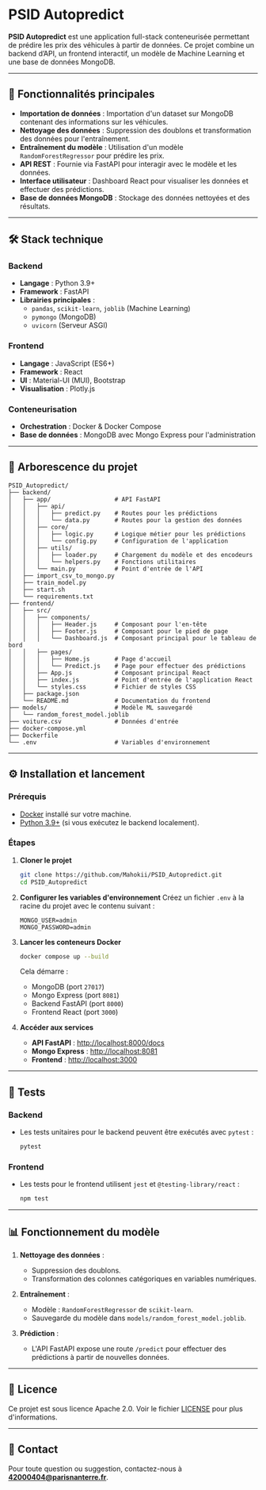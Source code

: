 # PSID Autopredict

**PSID Autopredict** est une application full-stack conteneurisée permettant de prédire les prix des véhicules à partir de données. Ce projet combine un backend d’API, un frontend interactif, un modèle de Machine Learning et une base de données MongoDB.

---

## 🚀 Fonctionnalités principales

- **Importation de données** : Importation d'un dataset sur MongoDB contenant des informations sur les véhicules.
- **Nettoyage des données** : Suppression des doublons et transformation des données pour l'entraînement.
- **Entraînement du modèle** : Utilisation d'un modèle `RandomForestRegressor` pour prédire les prix.
- **API REST** : Fournie via FastAPI pour interagir avec le modèle et les données.
- **Interface utilisateur** : Dashboard React pour visualiser les données et effectuer des prédictions.
- **Base de données MongoDB** : Stockage des données nettoyées et des résultats.

---

## 🛠️ Stack technique

### Backend
- **Langage** : Python 3.9+
- **Framework** : FastAPI
- **Librairies principales** :
  - `pandas`, `scikit-learn`, `joblib` (Machine Learning)
  - `pymongo` (MongoDB)
  - `uvicorn` (Serveur ASGI)

### Frontend
- **Langage** : JavaScript (ES6+)
- **Framework** : React
- **UI** : Material-UI (MUI), Bootstrap
- **Visualisation** : Plotly.js

### Conteneurisation
- **Orchestration** : Docker & Docker Compose
- **Base de données** : MongoDB avec Mongo Express pour l'administration

---

## 📁 Arborescence du projet

```
PSID_Autopredict/
├── backend/
│   ├── app/                  # API FastAPI
│   │   ├── api/
│   │   │   ├── predict.py    # Routes pour les prédictions
│   │   │   └── data.py       # Routes pour la gestion des données
│   │   ├── core/
│   │   │   ├── logic.py      # Logique métier pour les prédictions
│   │   │   └── config.py     # Configuration de l'application
│   │   ├── utils/
│   │   │   ├── loader.py     # Chargement du modèle et des encodeurs
│   │   │   └── helpers.py    # Fonctions utilitaires
│   │   └── main.py           # Point d'entrée de l'API
│   ├── import_csv_to_mongo.py
│   ├── train_model.py
│   ├── start.sh
│   └── requirements.txt
├── frontend/
│   ├── src/
│   │   ├── components/
│   │   │   ├── Header.js     # Composant pour l'en-tête
│   │   │   ├── Footer.js     # Composant pour le pied de page
│   │   │   └── Dashboard.js  # Composant principal pour le tableau de bord
│   │   ├── pages/
│   │   │   ├── Home.js       # Page d'accueil
│   │   │   └── Predict.js    # Page pour effectuer des prédictions
│   │   ├── App.js            # Composant principal React
│   │   ├── index.js          # Point d'entrée de l'application React
│   │   └── styles.css        # Fichier de styles CSS
│   ├── package.json
│   └── README.md             # Documentation du frontend
├── models/                   # Modèle ML sauvegardé
│   └── random_forest_model.joblib
├── voiture.csv               # Données d'entrée
├── docker-compose.yml
├── Dockerfile
└── .env                      # Variables d'environnement

```

---

## ⚙️ Installation et lancement

### Prérequis
- [Docker](https://www.docker.com/) installé sur votre machine.
- [Python 3.9+](https://www.python.org/) (si vous exécutez le backend localement).

### Étapes

1. **Cloner le projet**
   ```bash
   git clone https://github.com/Mahokii/PSID_Autopredict.git
   cd PSID_Autopredict
   ```

2. **Configurer les variables d'environnement**
   Créez un fichier `.env` à la racine du projet avec le contenu suivant :
   ```
   MONGO_USER=admin
   MONGO_PASSWORD=admin
   ```

3. **Lancer les conteneurs Docker**
   ```bash
   docker compose up --build
   ```

   Cela démarre :
   - MongoDB (port `27017`)
   - Mongo Express (port `8081`)
   - Backend FastAPI (port `8000`)
   - Frontend React (port `3000`)

4. **Accéder aux services**
   - **API FastAPI** : [http://localhost:8000/docs](http://localhost:8000/docs)
   - **Mongo Express** : [http://localhost:8081](http://localhost:8081)
   - **Frontend** : [http://localhost:3000](http://localhost:3000)

---

## 🧪 Tests

### Backend
- Les tests unitaires pour le backend peuvent être exécutés avec `pytest` :
  ```bash
  pytest
  ```

### Frontend
- Les tests pour le frontend utilisent `jest` et `@testing-library/react` :
  ```bash
  npm test
  ```

---

## 📊 Fonctionnement du modèle

1. **Nettoyage des données** :
   - Suppression des doublons.
   - Transformation des colonnes catégoriques en variables numériques.

2. **Entraînement** :
   - Modèle : `RandomForestRegressor` de `scikit-learn`.
   - Sauvegarde du modèle dans `models/random_forest_model.joblib`.

3. **Prédiction** :
   - L'API FastAPI expose une route `/predict` pour effectuer des prédictions à partir de nouvelles données.

---

## 📝 Licence

Ce projet est sous licence Apache 2.0. Voir le fichier [LICENSE](LICENSE) pour plus d'informations.

---

## 📧 Contact

Pour toute question ou suggestion, contactez-nous à **42000404@parisnanterre.fr**.
